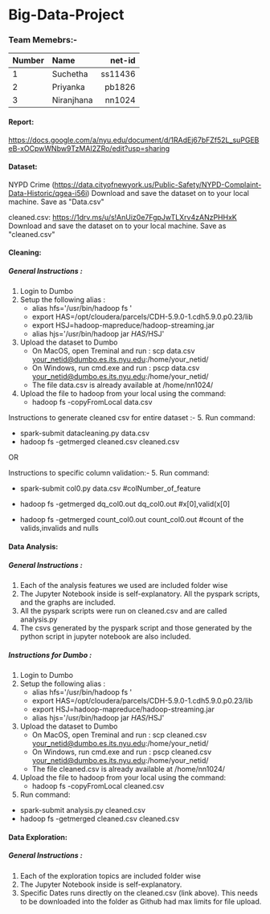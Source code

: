 # Big-Data-Project

### Team Memebrs:-

|Number| Name| net-id |
|---|:---| ---:|
|  1 | Suchetha      | ss11436 |
|  2 | Priyanka      | pb1826  |
|  3 | Niranjhana    | nn1024  |

#### Report:
https://docs.google.com/a/nyu.edu/document/d/1RAdEj67bFZf52L_suPGEBeB-xOCpwWNbw9TzMAI2ZRo/edit?usp=sharing

#### Dataset:
NYPD Crime (https://data.cityofnewyork.us/Public-Safety/NYPD-Complaint-Data-Historic/qgea-i56i)
Download and save the dataset on to your local machine. Save as "Data.csv"

cleaned.csv: https://1drv.ms/u/s!AnUiz0e7FgpJwTLXrv4zANzPHHxK
Download and save the dataset on to your local machine. Save as "cleaned.csv"

#### Cleaning:

##### General Instructions :

1. Login to Dumbo
2. Setup the following alias :
	* alias hfs='/usr/bin/hadoop fs '
	* export HAS=/opt/cloudera/parcels/CDH-5.9.0-1.cdh5.9.0.p0.23/lib
	* export HSJ=hadoop-mapreduce/hadoop-streaming.jar
	* alias hjs='/usr/bin/hadoop jar $HAS/$HSJ'
3. Upload the dataset to Dumbo
	* On MacOS, open Treminal and run :
		scp data.csv your_netid@dumbo.es.its.nyu.edu:/home/your_netid/
	* On Windows, run cmd.exe and run :
		pscp data.csv your_netid@dumbo.es.its.nyu.edu:/home/your_netid/
	* The file data.csv is already available at  /home/nn1024/
4. Upload the file to hadoop from your local using the command:
	* hadoop fs -copyFromLocal data.csv
	
Instructions to generate cleaned csv for entire dataset :-
5. Run command: 	
  * spark-submit datacleaning.py data.csv
  * hadoop fs -getmerged cleaned.csv cleaned.csv

  OR

Instructions to specific column validation:-
5. Run command: 	
  * spark-submit col0.py data.csv #colNumber_of_feature
   
  * hadoop fs -getmerged dq_col0.out dq_col0.out #x[0],valid(x[0]
    
  * hadoop fs -getmerged count_col0.out count_col0.out #count of the valids,invalids and nulls

#### Data Analysis:

##### General Instructions :

1. Each of the analysis features we used are included folder wise
2. The Jupyter Notebook inside is self-explanatory. All the pyspark scripts, and the graphs are included.
3. All the pyspark scripts were run on cleaned.csv and are called analysis.py
4. The csvs generated by the pyspark script and those generated by the python script in jupyter notebook are also included.


##### Instructions for Dumbo :

1. Login to Dumbo
2. Setup the following alias :
	* alias hfs='/usr/bin/hadoop fs '
	* export HAS=/opt/cloudera/parcels/CDH-5.9.0-1.cdh5.9.0.p0.23/lib
	* export HSJ=hadoop-mapreduce/hadoop-streaming.jar
	* alias hjs='/usr/bin/hadoop jar $HAS/$HSJ'
3. Upload the dataset to Dumbo
	* On MacOS, open Treminal and run :
		scp cleaned.csv your_netid@dumbo.es.its.nyu.edu:/home/your_netid/
	* On Windows, run cmd.exe and run :
		pscp cleaned.csv your_netid@dumbo.es.its.nyu.edu:/home/your_netid/
	* The file cleaned.csv is already available at  /home/nn1024/
4. Upload the file to hadoop from your local using the command:
	* hadoop fs -copyFromLocal cleaned.csv
5. Run command: 	
  * spark-submit analysis.py cleaned.csv
  * hadoop fs -getmerged cleaned.csv cleaned.csv

#### Data Exploration:

##### General Instructions :

1. Each of the exploration topics are included folder wise
2. The Jupyter Notebook inside is self-explanatory.
3. Specific Dates runs directly on the cleaned.csv (link above). This needs to be 
downloaded into the folder as Github had max limits for file upload.


